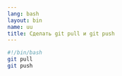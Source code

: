 ```yaml
---
lang: bash
layout: bin
name: uu
title: Сделать git pull и git push
---
```

```bash
#!/bin/bash
git pull
git push
```
